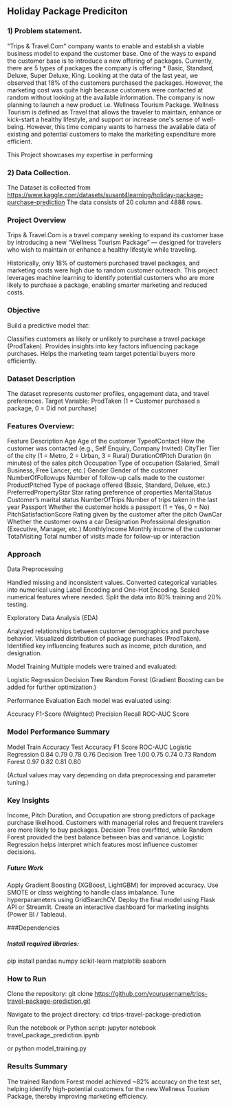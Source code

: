 ## Holiday Package Prediciton

### 1) Problem statement.
"Trips & Travel.Com" company wants to enable and establish a viable business model to expand the customer base.
One of the ways to expand the customer base is to introduce a new offering of packages. Currently, there are 5 types of packages the company is offering * Basic, Standard, Deluxe, Super Deluxe, King. Looking at the data of the last year, we observed that 18% of the customers purchased the packages. However, the marketing cost was quite high because customers were contacted at random without looking at the available information.
The company is now planning to launch a new product i.e. Wellness Tourism Package. Wellness Tourism is defined as Travel that allows the traveler to maintain, enhance or kick-start a healthy lifestyle, and support or increase one's sense of well-being.
However, this time company wants to harness the available data of existing and potential customers to make the marketing expenditure more efficient.

This Project showcases my expertise in performing 
### 2) Data Collection.
The Dataset is collected from https://www.kaggle.com/datasets/susant4learning/holiday-package-purchase-prediction
The data consists of 20 column and 4888 rows.


### Project Overview



Trips & Travel.Com is a travel company seeking to expand its customer base by introducing a new “Wellness Tourism Package” — designed for travelers who wish to maintain or enhance a healthy lifestyle while traveling.




Historically, only 18% of customers purchased travel packages, and marketing costs were high due to random customer outreach.
This project leverages machine learning to identify potential customers who are more likely to purchase a package, enabling smarter marketing and reduced costs.

### Objective



Build a predictive model that:

Classifies customers as likely or unlikely to purchase a travel package (ProdTaken).
Provides insights into key factors influencing package purchases.
Helps the marketing team target potential buyers more efficiently.

### Dataset Description



The dataset represents customer profiles, engagement data, and travel preferences.
Target Variable: ProdTaken
(1 = Customer purchased a package, 0 = Did not purchase)




### Features Overview:

Feature	Description
Age	Age of the customer
TypeofContact	How the customer was contacted (e.g., Self Enquiry, Company Invited)
CityTier	Tier of the city (1 = Metro, 2 = Urban, 3 = Rural)
DurationOfPitch	Duration (in minutes) of the sales pitch
Occupation	Type of occupation (Salaried, Small Business, Free Lancer, etc.)
Gender	Gender of the customer
NumberOfFollowups	Number of follow-up calls made to the customer
ProductPitched	Type of package offered (Basic, Standard, Deluxe, etc.)
PreferredPropertyStar	Star rating preference of properties
MaritalStatus	Customer’s marital status
NumberOfTrips	Number of trips taken in the last year
Passport	Whether the customer holds a passport (1 = Yes, 0 = No)
PitchSatisfactionScore	Rating given by the customer after the pitch
OwnCar	Whether the customer owns a car
Designation	Professional designation (Executive, Manager, etc.)
MonthlyIncome	Monthly income of the customer
TotalVisiting	Total number of visits made for follow-up or interaction
### Approach

Data Preprocessing

Handled missing and inconsistent values.
Converted categorical variables into numerical using Label Encoding and One-Hot Encoding.
Scaled numerical features where needed.
Split the data into 80% training and 20% testing.

Exploratory Data Analysis (EDA)

Analyzed relationships between customer demographics and purchase behavior.
Visualized distribution of package purchases (ProdTaken).
Identified key influencing features such as income, pitch duration, and designation.

Model Training
Multiple models were trained and evaluated:

Logistic Regression
Decision Tree
Random Forest
(Gradient Boosting can be added for further optimization.)

Performance Evaluation
Each model was evaluated using:

Accuracy
F1-Score (Weighted)
Precision
Recall
ROC-AUC Score

### Model Performance Summary
Model	Train Accuracy	Test Accuracy	F1 Score	ROC-AUC
Logistic Regression	0.84	0.79	0.78	0.76
Decision Tree	1.00	0.75	0.74	0.73
Random Forest	0.97	0.82	0.81	0.80



(Actual values may vary depending on data preprocessing and parameter tuning.)

### Key Insights
Income, Pitch Duration, and Occupation are strong predictors of package purchase likelihood.
Customers with managerial roles and frequent travelers are more likely to buy packages.
Decision Tree overfitted, while Random Forest provided the best balance between bias and variance.
Logistic Regression helps interpret which features most influence customer decisions.

##### Future Work
Apply Gradient Boosting (XGBoost, LightGBM) for improved accuracy.
Use SMOTE or class weighting to handle class imbalance.
Tune hyperparameters using GridSearchCV.
Deploy the final model using Flask API or Streamlit.
Create an interactive dashboard for marketing insights (Power BI / Tableau).


###Dependencies
##### Install required libraries:

pip install pandas numpy scikit-learn matplotlib seaborn

### How to Run
Clone the repository:
git clone https://github.com/yourusername/trips-travel-package-prediction.git

Navigate to the project directory:
cd trips-travel-package-prediction

Run the notebook or Python script:
jupyter notebook travel_package_prediction.ipynb

or
python model_training.py

### Results Summary



The trained Random Forest model achieved ~82% accuracy on the test set, helping identify high-potential customers for the new Wellness Tourism Package, thereby improving marketing efficiency.

####
